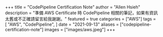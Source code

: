 +++
title = "CodePipeline Certification Note"
author = "Allen Hsieh"
description = "準備 AWS Certificate 時 CodePipeline 相關的筆記，如果有資訊太舊或不正確請留言給我謝謝。"
featured = true
categories = ["AWS"]
tags = [
    "AWS",
    "CodePipeline",
]
date = "2021-09-13"
aliases = ["codepipeline-certification-note"]
images = ["images/aws.jpeg"]
+++

